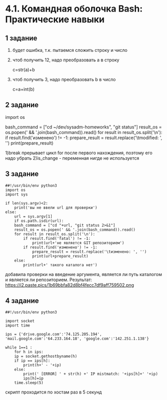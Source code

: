# 4.1. Командная оболочка Bash: Практические навыки

## 1 задание
	
1) будет ошибка, т.к. пытаемся сложить строку и число

2) чтоб получить 12, надо преобразовать a в строку

	c=str(a)+b

3) чтоб получить 3, надо преобразовать b в число

	c=a+int(b)
			

## 2 задание

import os

bash_command = ["cd ~/dev/sysadm-homeworks", "git status"]
result_os = os.popen(' && '.join(bash_command)).read()
for result in result_os.split('\n'):
    if result.find('изменено') != -1:
        prepare_result = result.replace('\tmodified:   ', '')
        print(prepare_result)


1)break прерывает цикл for после первого нахождения, поэтому его надо убрать
2)is_change - переменная нигде не используется

## 3 задание

	##!/usr/bin/env python3
	import os
	import sys

	if len(sys.argv)<2:
	    print('вы не ввели url для проверки')
	else:
	    url = sys.argv[1]	
	    if os.path.isdir(url):
		bash_command = ["cd "+url, "git status 2>&1"]
		result_os = os.popen(' && '.join(bash_command)).read()
		for result in result_os.split('\n'):
		    if result.find('fatal') != -1:
		        print(url+'не является GIT репозиторием')  
		    if result.find('изменено') != -1:
		        prepare_result = result.replace('\tизменено: ', '')
		        print(url+prepare_result)
	    else:
		    print(url+' такого каталога нет') 

добавила проверки на введение аргумента, является ли путь каталогом и является ли репозиторием. Результат:
https://i2.paste.pics/1b69bbfa82d8bf4fecc7df9aff759502.png
	
## 4 задание

	##!/usr/bin/env python3

	import socket
	import time

	ips = {'drive.google.com':'74.125.205.194', 'mail.google.com':'64.233.164.18', 'google.com':'142.251.1.138'}

	while 1==1 :
	    for h in ips:
		ip = socket.gethostbyname(h)
		if ip == ips[h]:
		    print(h+' - '+ip)
		else:
		    print(' [ERROR] ' + str(h) +' IP mistmatch: '+ips[h]+' '+ip)
		    ips[h]=ip
	    time.sleep(5)

скрипт проходится по хостам раз в 5 секунд
